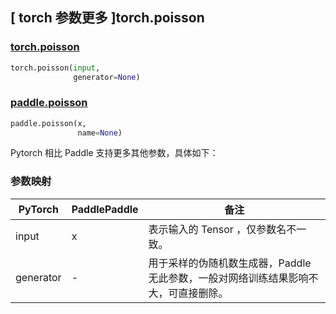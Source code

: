 ## [ torch 参数更多 ]torch.poisson

### [torch.poisson](https://pytorch.org/docs/stable/generated/torch.poisson.html#torch.poisson)
```python
torch.poisson(input,
              generator=None)
```
### [paddle.poisson](https://www.paddlepaddle.org.cn/documentation/docs/zh/api/paddle/poisson_cn.html)
```python
paddle.poisson(x,
               name=None)
```

Pytorch 相比 Paddle 支持更多其他参数，具体如下：
### 参数映射
| PyTorch       | PaddlePaddle | 备注                                                   |
| ------------- | ------------ | ------------------------------------------------------ |
|  input              |  x           | 表示输入的 Tensor ，仅参数名不一致。  |
| generator           |  -           | 用于采样的伪随机数生成器，Paddle 无此参数，一般对网络训练结果影响不大，可直接删除。    |

